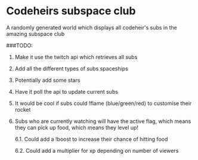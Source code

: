 # Codeheirs subspace club

A randomly generated world which displays all codeheir's subs in the amazing subspace club

###TODO:
1. Make it use the twitch api which retrieves all subs
2. Add all the different types of subs spaceships
3. Potentially add some stars
4. Have it poll the api to update current subs
5. It would be cool if subs could !flame (blue/green/red) to customise their rocket
6. Subs who are currently watching will have the active flag, which means they can pick up food, which means they level up! 
    
    6.1. Could add a !boost to increase their chance of hitting food
    
    6.2. Could add a multiplier for xp depending on number of viewers
